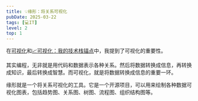 ```yaml
---
title: 💡缘形：将关系可视化
pubDate: 2025-03-22
tags: [💻IT]
level: 2
top: 1
---
```


在[可视化](/lab/20240707-visualization)和[📈可视化：我的技术栈锚点](/lab/20250309-vis-as-tech-anchor)中，我提到了可视化的重要性。

其实编程，无非就是用代码和数据表示各种关系。然后将数据转换成信息，再转换成知识，最后转换成智慧。而可视化，就是将数据转换成信息的重要一环。

缘形就是一个将关系可视化的工具。它是一个开源项目，可以用来绘制各种数据可视化图表，包括趋势图、关系图、树图、流程图、组织结构图等。
